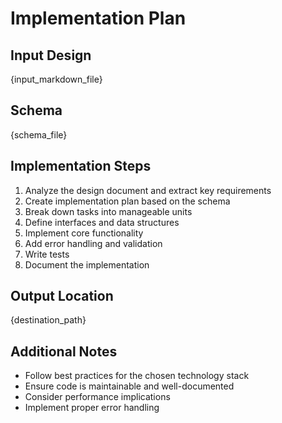 # Implementation Plan

## Input Design

{input_markdown_file}

## Schema

{schema_file}

## Implementation Steps

1. Analyze the design document and extract key requirements
2. Create implementation plan based on the schema
3. Break down tasks into manageable units
4. Define interfaces and data structures
5. Implement core functionality
6. Add error handling and validation
7. Write tests
8. Document the implementation

## Output Location

{destination_path}

## Additional Notes

- Follow best practices for the chosen technology stack
- Ensure code is maintainable and well-documented
- Consider performance implications
- Implement proper error handling

